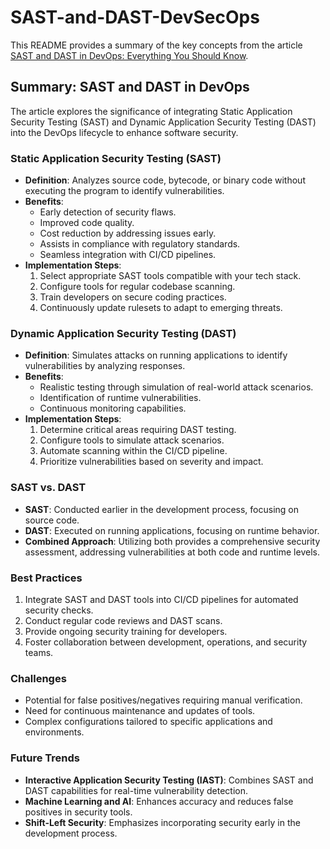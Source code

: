 # SAST-and-DAST-DevSecOps

This README provides a summary of the key concepts from the article [SAST and DAST in DevOps: Everything You Should Know](https://k21academy.com/devops-job-bootcamp/sast-and-dast-in-devops/).

## Summary: SAST and DAST in DevOps

The article explores the significance of integrating Static Application Security Testing (SAST) and Dynamic Application Security Testing (DAST) into the DevOps lifecycle to enhance software security.

### Static Application Security Testing (SAST)

- **Definition**: Analyzes source code, bytecode, or binary code without executing the program to identify vulnerabilities.
- **Benefits**:
  - Early detection of security flaws.
  - Improved code quality.
  - Cost reduction by addressing issues early.
  - Assists in compliance with regulatory standards.
  - Seamless integration with CI/CD pipelines.
- **Implementation Steps**:
  1. Select appropriate SAST tools compatible with your tech stack.
  2. Configure tools for regular codebase scanning.
  3. Train developers on secure coding practices.
  4. Continuously update rulesets to adapt to emerging threats.

### Dynamic Application Security Testing (DAST)

- **Definition**: Simulates attacks on running applications to identify vulnerabilities by analyzing responses.
- **Benefits**:
  - Realistic testing through simulation of real-world attack scenarios.
  - Identification of runtime vulnerabilities.
  - Continuous monitoring capabilities.
- **Implementation Steps**:
  1. Determine critical areas requiring DAST testing.
  2. Configure tools to simulate attack scenarios.
  3. Automate scanning within the CI/CD pipeline.
  4. Prioritize vulnerabilities based on severity and impact.

### SAST vs. DAST

- **SAST**: Conducted earlier in the development process, focusing on source code.
- **DAST**: Executed on running applications, focusing on runtime behavior.
- **Combined Approach**: Utilizing both provides a comprehensive security assessment, addressing vulnerabilities at both code and runtime levels.

### Best Practices

1. Integrate SAST and DAST tools into CI/CD pipelines for automated security checks.
2. Conduct regular code reviews and DAST scans.
3. Provide ongoing security training for developers.
4. Foster collaboration between development, operations, and security teams.

###  Challenges

- Potential for false positives/negatives requiring manual verification.
- Need for continuous maintenance and updates of tools.
- Complex configurations tailored to specific applications and environments.

### Future Trends

- **Interactive Application Security Testing (IAST)**: Combines SAST and DAST capabilities for real-time vulnerability detection.
- **Machine Learning and AI**: Enhances accuracy and reduces false positives in security tools.
- **Shift-Left Security**: Emphasizes incorporating security early in the development process.
